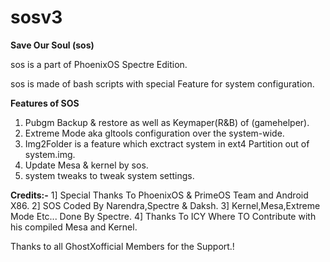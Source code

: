 # sosv3
**Save Our Soul (sos)**

sos is a part of PhoenixOS Spectre Edition.

sos is made of bash scripts with special Feature for system configuration.

**Features of SOS**

1) Pubgm Backup & restore as well as Keymaper(R&B) of (gamehelper). 
2) Extreme Mode aka gltools configuration over the system-wide.
3) Img2Folder is a feature which  exctract system in ext4 Partition out of system.img.
4) Update Mesa & kernel by sos.
5) system tweaks to tweak system settings.


**Credits:-**
1] Special Thanks To PhoenixOS & PrimeOS Team and Android X86.
2] SOS Coded By Narendra,Spectre & Daksh.
3] Kernel,Mesa,Extreme Mode Etc...  Done By Spectre. 
4] Thanks To ICY Where TO Contribute with his compiled Mesa and Kernel.

Thanks to all GhostXofficial Members for the Support.! 
 
